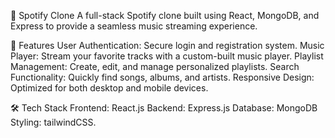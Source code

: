 🎵 Spotify Clone
A full-stack Spotify clone built using React, MongoDB, and Express to provide a seamless music streaming experience.

🚀 Features
User Authentication: Secure login and registration system.
Music Player: Stream your favorite tracks with a custom-built music player.
Playlist Management: Create, edit, and manage personalized playlists.
Search Functionality: Quickly find songs, albums, and artists.
Responsive Design: Optimized for both desktop and mobile devices.

🛠️ Tech Stack
Frontend: React.js
Backend: Express.js
Database: MongoDB
Styling: tailwindCSS.
